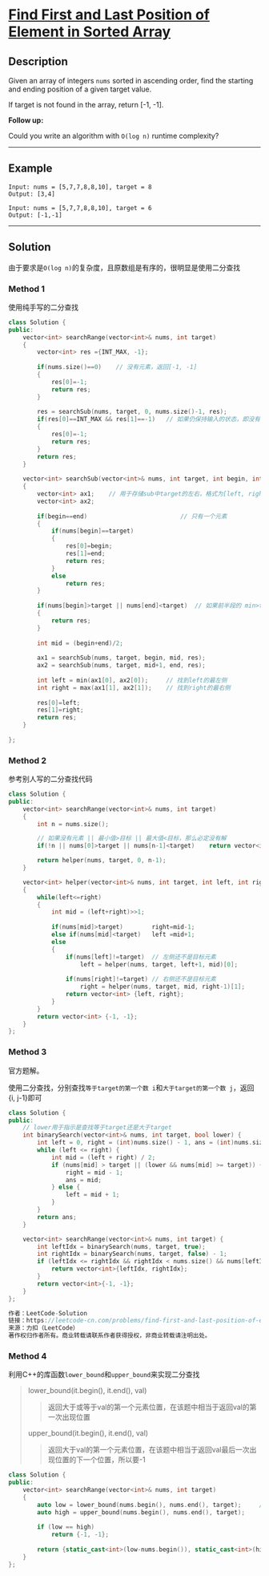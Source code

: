 # [Find First and Last Position of Element in Sorted Array](https://leetcode.com/problems/find-first-and-last-position-of-element-in-sorted-array/)

## Description
Given an array of integers `nums` sorted in ascending order, find the starting and ending position of a given target value.

If target is not found in the array, return [-1, -1].

**Follow up:** 

Could you write an algorithm with `O(log n)` runtime complexity?

---

## Example

```
Input: nums = [5,7,7,8,8,10], target = 8
Output: [3,4]
```

```
Input: nums = [5,7,7,8,8,10], target = 6
Output: [-1,-1]
```

---

## Solution
由于要求是`O(log n)`的复杂度，且原数组是有序的，很明显是使用二分查找

### Method 1
使用纯手写的二分查找

```c++
class Solution {
public:
    vector<int> searchRange(vector<int>& nums, int target)
    {   
        vector<int> res ={INT_MAX, -1};
        
        if(nums.size()==0)    // 没有元素，返回[-1, -1]
        {
            res[0]=-1;
            return res;
        }
        
        res = searchSub(nums, target, 0, nums.size()-1, res);
        if(res[0]==INT_MAX && res[1]==-1)   // 如果仍保持输入的状态，即没有找到对应，则返回[-1, -1]
        {
            res[0]=-1;
            return res;
        }
        return res;
    }
    
    vector<int> searchSub(vector<int>& nums, int target, int begin, int end, vector<int>& res)
    {
        vector<int> ax1;    // 用于存储sub中target的左右，格式为[left, right]
        vector<int> ax2;
        
        if(begin==end)                          // 只有一个元素
        {
            if(nums[begin]==target)
            {
                res[0]=begin;
                res[1]=end;
                return res;
            }
            else
                return res; 
        }
        
        if(nums[begin]>target || nums[end]<target)  // 如果前半段的 min>target 或 max<target 都不需要继续划分，直接返回“未找到”
        {
            return res;
        }
        
        int mid = (begin+end)/2;
        
        ax1 = searchSub(nums, target, begin, mid, res);
        ax2 = searchSub(nums, target, mid+1, end, res);
        
        int left = min(ax1[0], ax2[0]);     // 找到left的最左侧
        int right = max(ax1[1], ax2[1]);    // 找到right的最右侧
        
        res[0]=left;
        res[1]=right;
        return res;
    }
    
};
```

### Method 2
参考别人写的二分查找代码

```c++
class Solution {
public:
    vector<int> searchRange(vector<int>& nums, int target) 
    {
        int n = nums.size();

        // 如果没有元素 || 最小值>目标 || 最大值<目标，那么必定没有解
        if(!n || nums[0]>target || nums[n-1]<target)    return vector<int> {-1, -1};

        return helper(nums, target, 0, n-1);
    }

    vector<int> helper(vector<int>& nums, int target, int left, int right)
    {
        while(left<=right)
        {
            int mid = (left+right)>>1;
            
            if(nums[mid]>target)        right=mid-1;
            else if(nums[mid]<target)   left =mid+1;
            else
            {
                if(nums[left]!=target)  // 左侧还不是目标元素
                    left = helper(nums, target, left+1, mid)[0];
                
                if(nums[right]!=target) // 右侧还不是目标元素
                    right = helper(nums, target, mid, right-1)[1];
                return vector<int> {left, right};
            }
        }
        return vector<int> {-1, -1};
    }
};
```

### Method 3
官方题解。

使用二分查找，分别查找`等于target的第一个数 i`和`大于target的第一个数 j`，返回{i, j-1}即可

```c++
class Solution { 
public:
    // lower用于指示是查找等于target还是大于target
    int binarySearch(vector<int>& nums, int target, bool lower) {
        int left = 0, right = (int)nums.size() - 1, ans = (int)nums.size();
        while (left <= right) {
            int mid = (left + right) / 2;
            if (nums[mid] > target || (lower && nums[mid] >= target)) {
                right = mid - 1;
                ans = mid;
            } else {
                left = mid + 1;
            }
        }
        return ans;
    }

    vector<int> searchRange(vector<int>& nums, int target) {
        int leftIdx = binarySearch(nums, target, true);
        int rightIdx = binarySearch(nums, target, false) - 1;
        if (leftIdx <= rightIdx && rightIdx < nums.size() && nums[leftIdx] == target && nums[rightIdx] == target) {
            return vector<int>{leftIdx, rightIdx};
        } 
        return vector<int>{-1, -1};
    }
};

作者：LeetCode-Solution
链接：https://leetcode-cn.com/problems/find-first-and-last-position-of-element-in-sorted-array/solution/zai-pai-xu-shu-zu-zhong-cha-zhao-yuan-su-de-di-3-4/
来源：力扣（LeetCode）
著作权归作者所有。商业转载请联系作者获得授权，非商业转载请注明出处。
```



### Method 4
利用C++的库函数`lower_bound`和`upper_bound`来实现二分查找

> lower_bound(it.begin(), it.end(), val)
>> 返回大于或等于val的第一个元素位置，在该题中相当于返回val的第一次出现位置
>
> upper_bound(it.begin(), it.end(), val)
>> 返回大于val的第一个元素位置，在该题中相当于返回val最后一次出现位置的下一个位置，所以要-1<br/>

```c++
class Solution {
public:
    vector<int> searchRange(vector<int>& nums, int target)
    {
        auto low = lower_bound(nums.begin(), nums.end(), target);     // low & high 是迭代器
        auto high = upper_bound(nums.begin(), nums.end(), target);
        
        if (low == high)
            return {-1, -1};
        
        return {static_cast<int>(low-nums.begin()), static_cast<int>(high-1-nums.begin())};
    }
};
```
